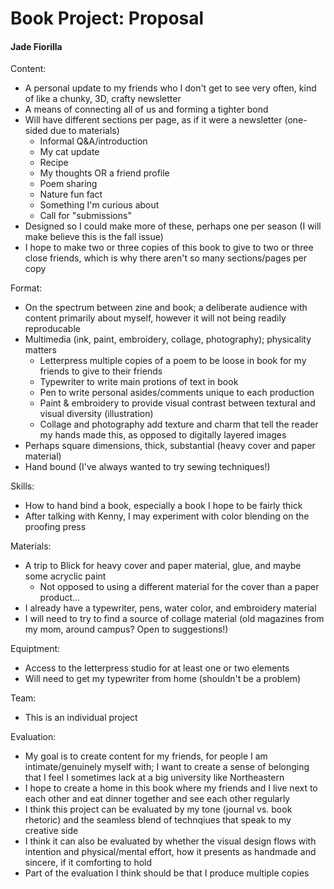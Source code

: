 # Book Project: Proposal

#### Jade Fiorilla

Content:

* A personal update to my friends who I don't get to see very often, kind of like a chunky, 3D, crafty newsletter
* A means of connecting all of us and forming a tighter bond
* Will have different sections per page, as if it were a newsletter (one-sided due to materials)
	* Informal Q&A/introduction
	* My cat update
	* Recipe
	* My thoughts OR a friend profile
	* Poem sharing
	* Nature fun fact
	* Something I'm curious about 
	* Call for "submissions" 
* Designed so I could make more of these, perhaps one per season (I will make believe this is the fall issue)
* I hope to make two or three copies of this book to give to two or three close friends, which is why there aren't so many sections/pages per copy

Format:

* On the spectrum between zine and book; a deliberate audience with content primarily about myself, however it will not being readily reproducable
* Multimedia (ink, paint, embroidery, collage, photography); physicality matters
	* Letterpress multiple copies of a poem to be loose in book for my friends to give to their friends
	* Typewriter to write main protions of text in book
	* Pen to write personal asides/comments unique to each production
	* Paint & embroidery to provide visual contrast between textural and visual diversity (illustration)
	* Collage and photography add texture and charm that tell the reader my hands made this, as opposed to digitally layered images 
* Perhaps square dimensions, thick, substantial (heavy cover and paper material)
* Hand bound (I've always wanted to try sewing techniques!)

Skills:

* How to hand bind a book, especially a book I hope to be fairly thick
* After talking with Kenny, I may experiment with color blending on the proofing press 

Materials:

* A trip to Blick for heavy cover and paper material, glue, and maybe some acryclic paint
	* Not opposed to using a different material for the cover than a paper product...
* I already have a typewriter, pens, water color, and embroidery material 
* I will need to try to find a source of collage material (old magazines from my mom, around campus? Open to suggestions!) 

Equiptment:

* Access to the letterpress studio for at least one or two elements 
* Will need to get my typewriter from home (shouldn't be a problem)

Team:

* This is an individual project

Evaluation:

* My goal is to create content for my friends, for people I am intimate/genuinely myself with; I want to create a sense of belonging that I feel I sometimes lack at a big university like Northeastern 
* I hope to create a home in this book where my friends and I live next to each other and eat dinner together and see each other regularly
* I think this project can be evaluated by my tone (journal vs. book rhetoric) and the seamless blend of technqiues that speak to my creative side
* I think it can also be evaluated by whether the visual design flows with intention and physical/mental effort, how it presents as handmade and sincere, if it comforting to hold
* Part of the evaluation I think should be that I produce multiple copies


